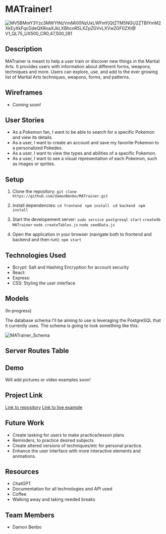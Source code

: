 # MATrainer!

![MV5BMmY3Yzc3MWYtNzVmMi00NzUxLWFmYjQtZTM5NGU2ZTBlYmM2XkEyXkFqcGdeQXRoaXJkLXBhcnR5LXZpZGVvLXVwZGF0ZXI@ _V1_QL75_UX500_CR0,47,500,281_](https://github.com/damonBenbo/MATrainer/assets/115174854/e6f8b91a-ad49-4be8-9171-076333bae82f)

## Description

MATrainer is meant to help a user train or discover new things in the Martial Arts. It provides users with information about different forms, weapons, techniques and more. Users can explore, use, and add to the ever growing list of Martial Arts techniques, weapons, forms, and patterns.

## Wireframes

- Coming soon!

## User Stories

- As a Pokemon fan, I want to be able to search for a specific Pokemon and view its details.
- As a user, I want to create an account and save my favorite Pokemon to a personalized Pokedex.
- As a user, I want to view the types and abilities of a specific Pokemon.
- As a user, I want to see a visual representation of each Pokemon, such as images or sprites.

## Setup

1. Clone the repository:
```git clone https://github.com/damonBenbo/MATrainer.git```

2. Install dependencies:
```cd frontend ```
```npm install ```
```cd backend ```
```npm install ```

4. Start the developement server:
```sudo service postgresql start```
```createdb MATrainer```
```node createTables.js```
```node seedData.js```

6. Open the application in your browser (navigate both to frontend and backend and then run):
```npm start```

## Technologies Used

- Bcrypt: Salt and Hashing Encryption for account security
- React: 
- Express:
- CSS: Styling the user interface

## Models

(In progress)

The database schema I'll be aiming to use is leveraging the PostgreSQL that it currently uses. The schema is going to look something like this:

![MATrainer_Schema](https://github.com/damonBenbo/MATrainer/assets/115174854/f5d5eabe-f61e-4aea-b120-1ea03381122d)

## Server Routes Table

## Demo

Will add pictures or video examples soon!

## Project Link

[Link to repository](https://github.com/damonBenbo/MATrainer)
[Link to live example](null)

## Future Work

- Create tasking for users to make practice/lesson plans
- Reminders, to practice desired subjects
- Create altered versions of techniques/etc for personal practice.
- Enhance the user interface with more interactive elements and animations.

## Resources

- ChatGPT
- Documentation for all technologies and API used
- Coffee
- Walking away and taking needed breaks

## Team Members

- Damon Benbo


